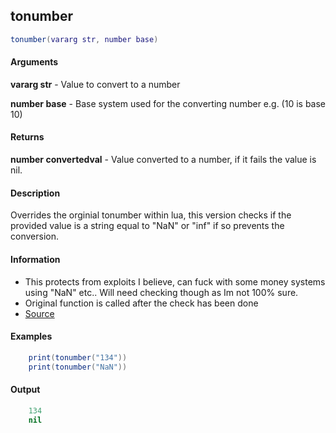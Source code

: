 
## tonumber

```lua
tonumber(vararg str, number base)
```

#### Arguments

**vararg str** - Value to convert to a number

**number base** - Base system used for the converting number e.g. (10 is base 10)

#### Returns

**number convertedval** - Value converted to a number, if it fails the value is nil.

#### Description
Overrides the orginial tonumber within lua, this version checks if the provided value is a string equal to "NaN" or "inf" if so prevents the conversion.

#### Information
* This protects from exploits I believe, can fuck with some money systems using "NaN" etc.. Will need checking though as Im not 100% sure.
* Original function is called after the check has been done
* [Source](https://app.assembla.com/spaces/roleplaygamemode/subversion/source/HEAD/gamemode/core/libraries/sh_functions.lua#ln161)

#### Examples
```lua
	print(tonumber("134"))
	print(tonumber("NaN"))
```

#### Output
```lua
	134
	nil
```
